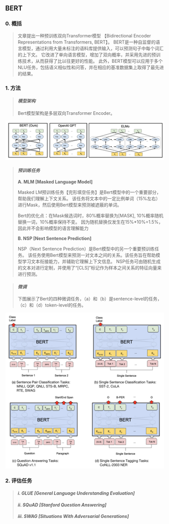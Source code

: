 ## BERT

### 0. 概括

> 文章提出一种预训练双向Transformer模型
【Bidirectional Encoder Representations from Transformers, BERT】。
BERT是一种自监督的语言模型，通过利用大量未标注的语料库提供输入，可以预测句子中每个词汇的上下文。
它改进了单向语言模型，增加了双向概率，并采用先进的预训练技术，从而获得了比以往更好的性能。
此外，BERT模型可以应用于多个NLU任务，包括语义相似性和问答，并在相应的基准数据集上取得了最先进的结果。




### 1. 方法

> #### *模型架构*
> Bert模型架构是多层双向Transformer Encoder。

![Model Structure Comparison](./Figure/Bert%20Structure.png)




> #### *预训练任务*
> **A. MLM [Masked Language Model]**
> 
> Masked LM预训练任务【完形填空任务】是Bert模型中的一个重要部分，帮助我们理解上下文关系。
> 该任务将文本中的一定比例单词（15%左右）进行Mask，然后使用Bert模型来预测被遮蔽的单词。
> 
> Bert的优化点：在Mask候选词时，80%概率替换为[MASK], 10%概率随机替换一词，10%概率保持不变。
> 因为随机替换仅发生在15%*10%=1.5%，因此并不会影响模型的语言理解能力
>
>  
> **B. NSP [Next Sentence Prediction]**
> 
> NSP（Next Sentence Prediction）是Bert模型中的另一个重要预训练任务。
> 该任务使用Bert模型来预测一对文本之间的关系。该任务旨在帮助模型学习文本衔接能力，并辅助它理解上下文信息。
> NSP任务可由随机生成的文本对进行定制，并使用了“[CLS]”标记作为样本之间关系的特征向量来进行预测。


> #### *微调*
> 
> 下图展示了Bert的四种微调任务，（a）和（b）是sentence-level的任务，（c）和（d）token-level的任务。
> 

![Bert Fine-tuning](./Figure/Bert%20fine-tuning.png)


### 2. 评估任务

> #### *i. GLUE [General Language Understanding Evaluation]*
> 
>
> #### *ii. SQuAD [Stanford Question Answering]*
> 
>
> #### *iii. SWAG [Situations With Adversarial Generations]*
> 
> 